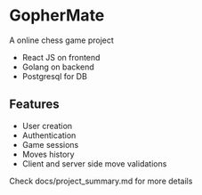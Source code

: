 # GopherMate

A online chess game project

- React JS on frontend
- Golang on backend
- Postgresql for DB

## Features

- User creation
- Authentication
- Game sessions
- Moves history
- Client and server side move validations

Check docs/project_summary.md for more details